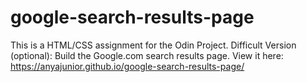 # google-search-results-page

This is a HTML/CSS assignment for the Odin Project.
Difficult Version (optional): Build the Google.com search results page.
View it here: https://anyajunior.github.io/google-search-results-page/
